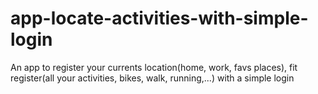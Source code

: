 # app-locate-activities-with-simple-login
An app to register your currents location(home, work, favs places), fit register(all your activities, bikes, walk, running,...) with a simple login
